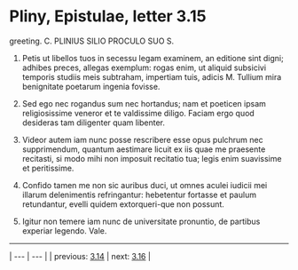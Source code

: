 # Pliny, Epistulae, letter 3.15

greeting. C. PLINIUS SILIO PROCULO SUO S.



1. Petis ut libellos tuos in secessu legam examinem, an editione sint digni; adhibes preces, allegas exemplum: rogas enim, ut aliquid subsicivi temporis studiis meis subtraham, impertiam tuis, adicis M. Tullium mira benignitate poetarum ingenia fovisse.



2. Sed ego nec rogandus sum nec hortandus; nam et poeticen ipsam religiosissime veneror et te valdissime diligo. Faciam ergo quod desideras tam diligenter quam libenter.



3. Videor autem iam nunc posse rescribere esse opus pulchrum nec supprimendum, quantum aestimare licuit ex iis quae me praesente recitasti, si modo mihi non imposuit recitatio tua; legis enim suavissime et peritissime.



4. Confido tamen me non sic auribus duci, ut omnes aculei iudicii mei illarum delenimentis refringantur: hebetentur fortasse et paulum retundantur, evelli quidem extorqueri-que non possunt.



5. Igitur non temere iam nunc de universitate pronuntio, de partibus experiar legendo. Vale.



---

| --- | --- |
| previous: [3.14](../3.14/) | next: [3.16](../3.16/) |